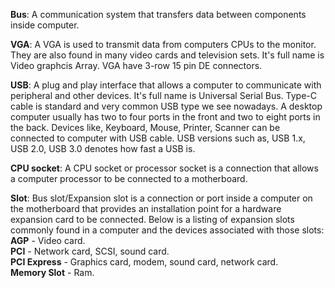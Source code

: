**Bus**: A communication system that transfers data between components inside computer.

**VGA**: A VGA is used to transmit data from computers CPUs to the monitor. 
They are also found in many video cards and television sets. It's full name is Video graphcis Array. 
VGA have 3-row 15 pin DE connectors.

**USB**: A plug and play interface that allows a computer to communicate with peripheral and other devices. 
It's full name is Universal Serial Bus. Type-C cable is standard and very common USB type we see nowadays. 
A desktop computer usually has two to four ports in the front and two to eight ports in the back.
Devices like, Keyboard, Mouse, Printer, Scanner can be connected to computer with USB cable.
USB versions such as, USB 1.x, USB 2.0, USB 3.0 denotes how fast a USB is.

**CPU socket**: A CPU socket or processor socket is a connection that allows a computer processor to be connected to a motherboard.

**Slot**: Bus slot/Expansion slot is a connection or port inside a computer on the motherboard that provides an installation point for a hardware expansion card to be connected.
Below is a listing of expansion slots commonly found in a computer and the devices associated with those slots:<br/>
**AGP** - Video card.<br/>
**PCI** - Network card, SCSI, sound card.<br/>
**PCI Express** - Graphics card, modem, sound card, network card.<br/>
**Memory Slot** - Ram.
